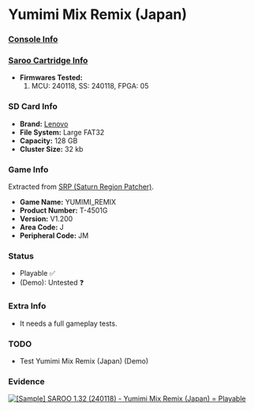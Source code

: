 # Yumimi Mix Remix (Japan)

### [Console Info](../../../../Info/Consoles/VA13/README.md)

### [Saroo Cartridge Info](../../../../Info/Cartridges/RetroGameParadiseStore/1.32F/README.md)

- <b>Firmwares Tested:</b>
  1. MCU: 240118, SS: 240118, FPGA: 05

### SD Card Info

- <b>Brand:</b> [Lenovo](https://s.click.aliexpress.com/e/_DBowUFx)
- <b>File System:</b> Large FAT32
- <b>Capacity:</b> 128 GB
- <b>Cluster Size:</b> 32 kb

### Game Info

Extracted from [SRP (Saturn Region Patcher)](https://segaxtreme.net/resources/saturn-region-patcher.81/download).

- <b>Game Name:</b> YUMIMI_REMIX
- <b>Product Number:</b> T-4501G
- <b>Version:</b> V1.200
- <b>Area Code:</b> J
- <b>Peripheral Code:</b> JM

### Status

- Playable :white_check_mark:
- (Demo): Untested :question:

### Extra Info

- It needs a full gameplay tests.

### TODO

- Test Yumimi Mix Remix (Japan) (Demo)

### Evidence

[![[Sample] SAROO 1.32 (240118) - Yumimi Mix Remix (Japan) = Playable](https://img.youtube.com/vi/S6aOzJfNGqg/0.jpg)](https://www.youtube.com/watch?v=S6aOzJfNGqg)
